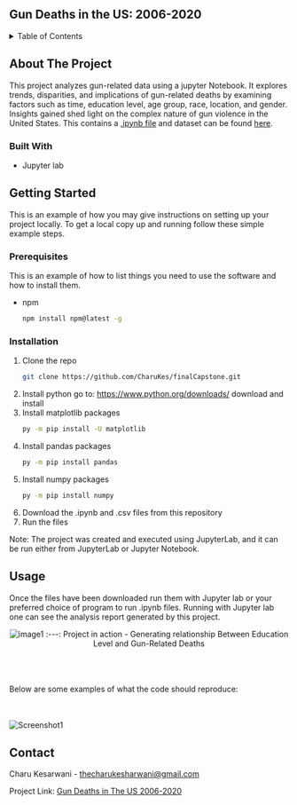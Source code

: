 ## Gun Deaths in the US: 2006-2020

<!-- TABLE OF CONTENTS -->
<details>
  <summary>Table of Contents</summary>
  <ol>
    <li>
      <a href="#about-the-project">About The Project</a>
      <ul>
        <li><a href="#built-with">Built With</a></li>
      </ul>
    </li>
    <li>
      <a href="#getting-started">Getting Started</a>
      <ul>
        <li><a href="#prerequisites">Prerequisites</a></li>
        <li><a href="#installation">Installation</a></li>
      </ul>
    </li>
    <li><a href="#usage">Usage</a></li>
    <li><a href="#contact">Contact</a></li>
  </ol>
</details>

<!-- ABOUT THE PROJECT -->
## About The Project

This project analyzes gun-related data using a jupyter Notebook. It explores trends, disparities, and implications of gun-related deaths by examining factors such as time, education level, age group, race, location, and gender. Insights gained shed light on the complex nature of gun violence in the United States. This contains a [.ipynb file](https://github.com/CharuKes/finalCapstone/blob/main/other_projects/gun_deaths_in_the_US_2006-2020/gun-deaths-in-the-us-2006-2020.ipynb) and
dataset can be found [here](https://www.kaggle.com/code/charukesharwani/gun-deaths-in-the-us-2006-2020/input).

### Built With

* Jupyter lab

<!-- GETTING STARTED -->
## Getting Started

This is an example of how you may give instructions on setting up your project locally.
To get a local copy up and running follow these simple example steps.

### Prerequisites

This is an example of how to list things you need to use the software and how to install them.
* npm
  ```sh
  npm install npm@latest -g
  ```

### Installation

1. Clone the repo
   ```sh
   git clone https://github.com/CharuKes/finalCapstone.git
   ```
2. Install python
   go to: https://www.python.org/downloads/
   download and install
3. Install matplotlib packages
   ```sh
   py -m pip install -U matplotlib
   ```
4. Install pandas packages
   ```sh
   py -m pip install pandas
   ```
5. Install numpy packages
   ```sh
   py -m pip install numpy
   ```
6. Download the .ipynb and .csv files from this repository
7. Run the files   

Note: The project was created and executed using JupyterLab, and it can be run either from JupyterLab or Jupyter Notebook.




<!-- USAGE EXAMPLES -->
## Usage

Once the files have been downloaded run them with Jupyter lab or your preferred choice of program to run .ipynb files.
Running with Jupyter lab one can see the analysis report generated by this project.

    

<div align="center">

![image1](https://github.com/CharuKes/finalCapstone/assets/130187549/56296619-b0ed-4ae6-8254-05ffde95fb15) 
:---:
Project in action - Generating relationship Between Education Level and Gun-Related Deaths</br>
</div>
<br></br>
<br>Below are some examples of what the code should reproduce:</br>
<br></br>

![Screenshot1](https://github.com/CharuKes/finalCapstone/assets/130187549/83fb4894-8273-4285-a2d4-8a6b147d8cf7)


<!-- CONTACT -->
## Contact

Charu Kesarwani - thecharukesharwani@gmail.com

Project Link: [Gun Deaths in The US 2006-2020](https://github.com/CharuKes/finalCapstone/tree/main/other_projects/gun_deaths_in_the_US_2006-2020)
